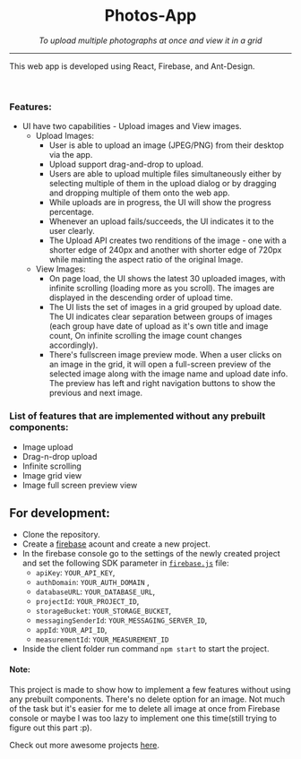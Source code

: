 <div align="center">

# Photos-App

_To upload multiple photographs at once and view it in a grid_

</div>

---
This web app is developed using React, Firebase, and Ant-Design.

<br/>

### Features:
- UI have two capabilities - Upload images and View images.
  - Upload Images:
    - User is able to upload an image (JPEG/PNG) from their desktop via the app.
    - Upload support drag-and-drop to upload.
    - Users are able to upload multiple files simultaneously either by selecting multiple of them in the upload dialog or by dragging and dropping multiple of them onto the web app.
    - While uploads are in progress, the UI will show the progress percentage.
    - Whenever an upload fails/succeeds, the UI indicates it to the user clearly.
    - The Upload API creates two renditions of the image - one with a shorter edge of 240px and another with shorter edge of 720px while mainting the aspect ratio of the original Image.
  - View Images:
    - On page load, the UI shows the latest 30 uploaded images, with infinite scrolling (loading more as you scroll). The images are displayed in the descending order of upload time.
    - The UI lists the set of images in a grid grouped by upload date. The UI indicates clear separation between groups of images (each group have date of upload as it's own title and image count, On infinite scrolling the image count changes accordingly).
    - There's fullscreen image preview mode. When a user clicks on an image in the grid, it will open a full-screen preview of the selected image along with the image name and upload date info. The preview has left and right navigation buttons to show the previous and next image.


### List of features that are implemented without any prebuilt components:
- Image upload
- Drag-n-drop upload
- Infinite scrolling
- Image grid view
- Image full screen preview view

## For development:
- Clone the repository.
- Create a [firebase](https://console.firebase.google.com/u/0/) acount and create a new project.
- In the firebase console go to the settings of the newly created project and set the following SDK parameter in [`firebase.js`](https://github.com/starkblaze01/Photo-App/blob/main/client/src/utils/firebase.js) file:
  - `apiKey`: `YOUR_API_KEY`,
  - `authDomain`: `YOUR_AUTH_DOMAIN` ,
  - `databaseURL`: `YOUR_DATABASE_URL`,
  - `projectId`: `YOUR_PROJECT_ID`,
  - `storageBucket`: `YOUR_STORAGE_BUCKET`,
  - `messagingSenderId`: `YOUR_MESSAGING_SERVER_ID`,
  - `appId`: `YOUR_API_ID`,
  - `measurementId`: `YOUR_MEASUREMENT_ID`
- Inside the client folder run command `npm start` to start the project.


#### Note:
This project is made to show how to implement a few features without using any prebuilt components. There's no delete option for an image. Not much of the task but it's easier for me to delete all image at once from Firebase console or maybe I was too lazy to implement one this time(still trying to figure out this part :p).

Check out more awesome projects [here](https://github.com/starkblaze01?tab=repositories).
